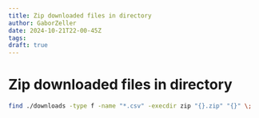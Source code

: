 ```yaml
---
title: Zip downloaded files in directory
author: GaborZeller
date: 2024-10-21T22-00-45Z
tags:
draft: true
---
```


# Zip downloaded files in directory

```sh
find ./downloads -type f -name "*.csv" -execdir zip "{}.zip" "{}" \;
```
